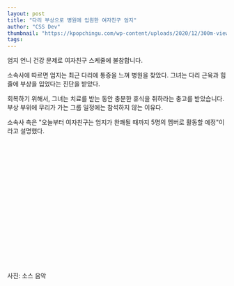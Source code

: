 ```yaml
---
layout: post
title: "다리 부상으로 병원에 입원한 여자친구 엄지"
author: "CSS Dev"
thumbnail: "https://kpopchingu.com/wp-content/uploads/2020/12/300m-views-83-890x512.png"
tags: 
---
```



엄지 언니 건강 문제로 여자친구 스케줄에 불참합니다.

소속사에 따르면 엄지는 최근 다리에 통증을 느껴 병원을 찾았다. 그녀는 다리 근육과 힘줄에 부상을 입었다는 진단을 받았다.

회복하기 위해서, 그녀는 치료를 받는 동안 충분한 휴식을 취하라는 충고를 받았습니다. 부상 부위에 무리가 가는 그룹 일정에는 참석하지 않는 이유다.

소속사 측은 "오늘부터 여자친구는 엄지가 완쾌될 때까지 5명의 멤버로 활동할 예정"이라고 설명했다.


<div class="video_wrapper" style="padding-top: 56.25%;">
    <iframe id="twitter-widget-0" scrolling="no" frameborder="0" allowtransparency="true" allowfullscreen="true" class="" style="position: absolute; visibility: hidden; width: 0px; height: 0px; display: block; flex-grow: 1;" title="Twitter Tweet" src="https://platform.twitter.com/embed/index.html?dnt=false&amp;embedId=twitter-widget-0&amp;frame=false&amp;hideCard=false&amp;hideThread=false&amp;id=1337940540730400768&amp;lang=en&amp;origin=https%3A%2F%2Fkpopchingu.com%2F2020%2F12%2F13%2Fgfriends-umji-taken-to-hospital-due-to-leg-injury%2F&amp;theme=light&amp;widgetsVersion=ed20a2b%3A1601588405575&amp;width=550px" data-tweet-id="1337940540730400768"></iframe>
</div>


사진: 소스 음악